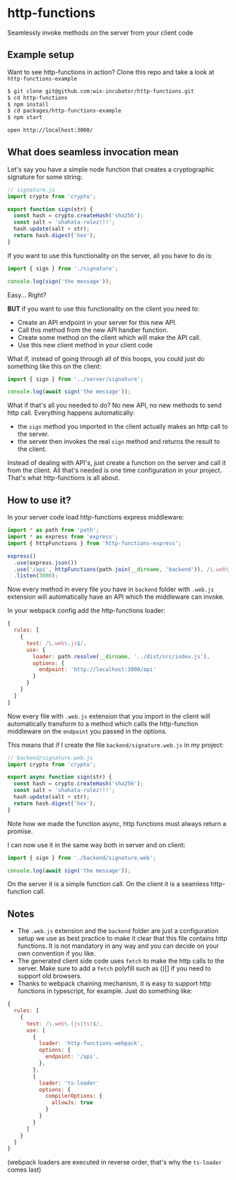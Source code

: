 # http-functions

Seamlessly invoke methods on the server from your client code

## Example setup

Want to see http-functions in action? Clone this repo and take a look at `http-functions-example`
```sh
$ git clone git@github.com:wix-incubator/http-functions.git
$ cd http-functions
$ npm install
$ cd packages/http-functions-example
$ npm start

open http://localhost:3000/
```

## What does seamless invocation mean

Let's say you have a simple node function that creates a cryptographic signature for some string:
```js
// signature.js
import crypto from 'crypto';

export function sign(str) {
  const hash = crypto.createHash('sha256');
  const salt = 'shahata-rulez!!!';
  hash.update(salt + str);
  return hash.digest('hex');
}
```

If you want to use this functionality on the server, all you have to do is:
```js
import { sign } from './signature';

console.log(sign('the message'));
```
Easy... Right?

**BUT** if you want to use this functionality on the client you need to:
 * Create an API endpoint in your server for this new API.
 * Call this method from the new API handler function.
 * Create some method on the client which will make the API call.
 * Use this new client method in your client code

What if, instead of going through all of this hoops, you could just do something like this on the client:
```js
import { sign } from '../server/signature';

console.log(await sign('the message'));
```
What if that's all you needed to do? No new API, no new methods to send http call. Everything happens automatically:
 * the `sign` method you imported in the client actually makes an http call to the server.
 * the server then invokes the real `sign` method and returns the result to the client.

Instead of dealing with API's, just create a function on the server and call it from the client. All that's needed is one time configuration in your project. That's what http-functions is all about.

## How to use it?

In your server code load http-functions express middleware:
```js
import * as path from 'path';
import * as express from 'express';
import { httpFunctions } from 'http-functions-express';

express()
  .use(express.json())
  .use('/api', httpFunctions(path.join(__dirname, 'backend')), /\.web\.js$/)
  .listen(3000);
```
Now every method in every file you have in `backend` folder with `.web.js` extension will automatically have an API which the middleware can invoke.

In your webpack config add the http-functions loader:
```js
{
  rules: [
    {
      test: /\.web\.js$/,
      use: {
        loader: path.resolve(__dirname, '../dist/src/index.js'),
        options: {
          endpoint: 'http://localhost:3000/api'
        }
      }
    }
  ]
}
```
Now every file with `.web.js` extension that you import in the client will automatically transform to a method which calls the http-function middleware on the `endpoint` you passed in the options.

This means that if I create the file `backend/signature.web.js` in my project:
```js
// backend/signature.web.js
import crypto from 'crypto';

export async function sign(str) {
  const hash = crypto.createHash('sha256');
  const salt = 'shahata-rulez!!!';
  hash.update(salt + str);
  return hash.digest('hex');
}
```
Note how we made the function async, http functions must always return a promise.

I can now use it in the same way both in server and on client:
```js
import { sign } from './backend/signature.web';

console.log(await sign('the message'));
```
On the server it is a simple function call. On the client it is a seamless http-function call.

## Notes

 * The `.web.js` extension and the `backend` folder are just a configuration setup we use as best practice to make it clear that this file contains http functions. It is not mandatory in any way and you can decide on your own convention if you like.
 * The generated client side code uses `fetch` to make the http calls to the server. Make sure to add a `fetch` polyfill such as ()[] if you need to support old browsers.
 * Thanks to webpack chaining mechanism, it is easy to support http functions in typescript, for example. Just do something like:
```js
{
  rules: [
    {
      test: /\.web\.(js|ts)$/,
      use: [
        {
          loader: 'http-functions-webpack',
          options: {
            endpoint: '/api',
          },
        },
        {
          loader: 'ts-loader'
          options: {
            compilerOptions: {
              allowJs: true
            }
          }
        }
      ]
    }
  ]
}
```
(webpack loaders are executed in reverse order, that's why the `ts-loader` comes last)
